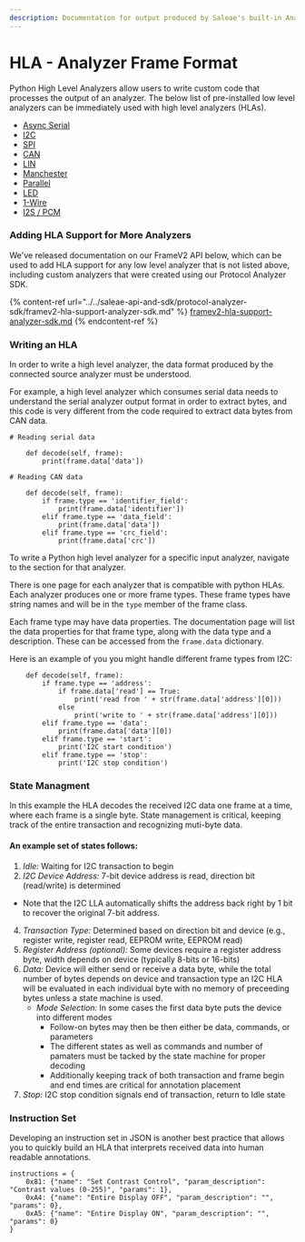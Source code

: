 ```yaml
---
description: Documentation for output produced by Saleae's built-in Analyzers
---
```


# HLA - Analyzer Frame Format

Python High Level Analyzers allow users to write custom code that processes the output of an analyzer. The below list of pre-installed low level analyzers can be immediately used with high level analyzers (HLAs).

* [Async Serial](serial-analyzer.md)
* [I2C](i2c-analyzer.md)
* [SPI](spi-analyzer.md)
* [CAN](can-analyzer.md)
* [LIN](lin-analyzer.md)
* [Manchester](manchester-analyzer.md)
* [Parallel](simple-parallel-analyzer.md)
* [LED](async-rgb-led-analyzer.md)
* [1-Wire](1-wire-analyzer.md)
* [I2S / PCM](i2s-analyzer.md)

### Adding HLA Support for More Analyzers

We've released documentation on our FrameV2 API below, which can be used to add HLA support for any low level analyzer that is not listed above, including custom analyzers that were created using our Protocol Analyzer SDK.

{% content-ref url="../../saleae-api-and-sdk/protocol-analyzer-sdk/framev2-hla-support-analyzer-sdk.md" %}
[framev2-hla-support-analyzer-sdk.md](../../saleae-api-and-sdk/protocol-analyzer-sdk/framev2-hla-support-analyzer-sdk.md)
{% endcontent-ref %}

### Writing an HLA

In order to write a high level analyzer, the data format produced by the connected source analyzer must be understood.&#x20;

For example, a high level analyzer which consumes serial data needs to understand the serial analyzer output format in order to extract bytes, and this code is very different from the code required to extract data bytes from CAN data.

```
# Reading serial data

    def decode(self, frame):
        print(frame.data['data'])
        
# Reading CAN data

    def decode(self, frame):
        if frame.type == 'identifier_field':
            print(frame.data['identifier'])
        elif frame.type == 'data_field':
            print(frame.data['data'])
        elif frame.type == 'crc_field':
            print(frame.data['crc'])
```

To write a Python high level analyzer for a specific input analyzer, navigate to the section for that analyzer.

There is one page for each analyzer that is compatible with python HLAs. Each analyzer produces one or more frame types. These frame types have string names and will be in the `type` member of the frame class.

Each frame type may have data properties. The documentation page will list the data properties for that frame type, along with the data type and a description. These can be accessed from the `frame.data` dictionary.

Here is an example of you you might handle different frame types from I2C:

```
    def decode(self, frame):
        if frame.type == 'address':
            if frame.data['read'] == True:
                print('read from ' + str(frame.data['address'][0]))
            else
                print('write to ' + str(frame.data['address'][0]))
        elif frame.type == 'data':
            print(frame.data['data'][0])
        elif frame.type == 'start':
            print('I2C start condition')
        elif frame.type == 'stop':
            print('I2C stop condition')
```

### State Managment
In this example the HLA decodes the received I2C data one frame at a time, where each frame is a single byte.  State management is critical, keeping track of the entire transaction and recognizing muti-byte data.  

#### An example set of states follows:
1. *Idle:* Waiting for I2C transaction to begin
2. *I2C Device Address:* 7-bit device address is read, direction bit (read/write) is determined
  - Note that the I2C LLA automatically shifts the address back right by 1 bit to recover the original 7-bit address.
4. *Transaction Type:* Determined based on direction bit and device (e.g., register write, register read, EEPROM write, EEPROM read)
5. *Register Address (optional):* Some devices require a register address byte, width depends on device (typically 8-bits or 16-bits)
6. *Data:* Device will either send or receive a data byte, while the total number of bytes depends on device and transaction type an I2C HLA will be evaluated in each individual byte with no memory of preceeding bytes unless a state machine is used.
   - *Mode Selection:* In some cases the first data byte puts the device into different modes
        - Follow-on bytes may then be then either be data, commands, or parameters
        - The different states as well as commands and number of pamaters must be tacked by the state machine for proper decoding
        - Additionally keeping track of both transaction and frame begin and end times are critical for annotation placement
7. *Stop:* I2C stop condition signals end of transaction, return to Idle state


### Instruction Set
Developing an instruction set in JSON is another best practice that allows you to quickly build an HLA that interprets received data into human readable annotations.

```
instructions = {
    0x81: {"name": "Set Contrast Control", "param_description": "Contrast values (0-255)", "params": 1},
    0xA4: {"name": "Entire Display OFF", "param_description": "", "params": 0},
    0xA5: {"name": "Entire Display ON", "param_description": "", "params": 0}
}
```
